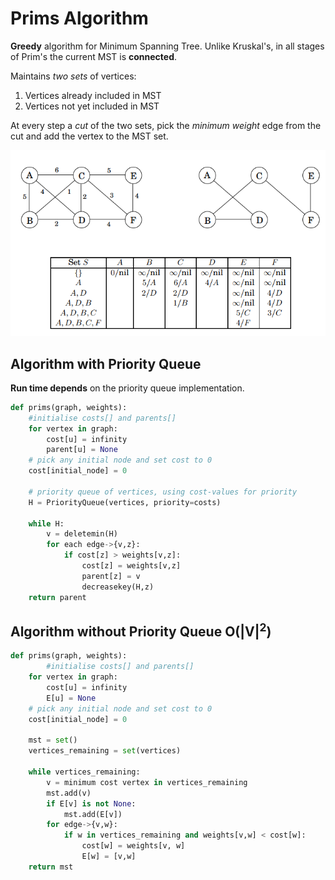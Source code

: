 # Prims Algorithm
**Greedy** algorithm for Minimum Spanning Tree. Unlike Kruskal's, in all stages of Prim's the current MST is **connected**.

Maintains *two sets* of vertices:
1. Vertices already included in MST
2. Vertices not yet included in MST

At every step a *cut* of the two sets, pick the *minimum weight* edge from the cut and add the vertex to the MST set.

![](../../images/2017-09-22-08-05-17.png)

## Algorithm with Priority Queue
**Run time depends** on the priority queue implementation.
```Python
def prims(graph, weights):
    #initialise costs[] and parents[]
    for vertex in graph:
        cost[u] = infinity
        parent[u] = None
    # pick any initial node and set cost to 0
    cost[initial_node] = 0

    # priority queue of vertices, using cost-values for priority
    H = PriorityQueue(vertices, priority=costs)

    while H:
        v = deletemin(H)
        for each edge->{v,z}:
            if cost[z] > weights[v,z]:
                cost[z] = weights[v,z]
                parent[z] = v
                decreasekey(H,z)
    return parent
```
## Algorithm without Priority Queue O(|V|<sup>2</sup>)
```python
def prims(graph, weights):
        #initialise costs[] and parents[]
    for vertex in graph:
        cost[u] = infinity
        E[u] = None
    # pick any initial node and set cost to 0
    cost[initial_node] = 0

    mst = set()
    vertices_remaining = set(vertices)

    while vertices_remaining:
        v = minimum cost vertex in vertices_remaining
        mst.add(v)
        if E[v] is not None:
            mst.add(E[v])
        for edge->{v,w}:
            if w in vertices_remaining and weights[v,w] < cost[w]:
                cost[w] = weights[v, w]
                E[w] = [v,w]
    return mst


```

